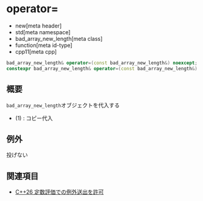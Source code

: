 # operator=
* new[meta header]
* std[meta namespace]
* bad_array_new_length[meta class]
* function[meta id-type]
* cpp11[meta cpp]

```cpp
bad_array_new_length& operator=(const bad_array_new_length&) noexcept;           // (1) C++11
constexpr bad_array_new_length& operator=(const bad_array_new_length&) noexcept; // (1) C++26
```

## 概要
`bad_array_new_length`オブジェクトを代入する

- (1) : コピー代入


## 例外
投げない


## 関連項目
- [C++26 定数評価での例外送出を許可](/lang/cpp26/allowing_exception_throwing_in_constant-evaluation.md)

